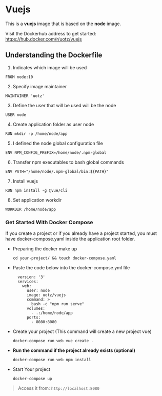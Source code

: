 # Vuejs #

This is a **vuejs** image that is based on the **node** image.

Visit the Dockerhub address to get started:
https://hub.docker.com/r/uotz/vuejs

## Understanding the Dockerfile ##

1. Indicates which image will be used

  `FROM node:10`

2. Specify image maintainer

  `MAINTAINER 'uotz'`

3. Define the user that will be used will be the node

  `USER node`

4. Create application folder as user node

  `RUN mkdir -p /home/node/app`

5. I defined the node global configuration file

  `ENV NPM_CONFIG_PREFIX=/home/node/.npm-global`

6. Transfer npm executables to bash global commands

  `ENV PATH="/home/node/.npm-global/bin:${PATH}"`

7. Install vuejs

  `RUN npm install -g @vue/cli`

8. Set application workdir

  `WORKDIR /home/node/app`


### Get Started With Docker Compose ####

If you create a project or if you already have a project started, you must have docker-compose.yaml inside the application root folder.	

* Preparing the docker make up	

  `cd your-project/ && touch docker-compose.yaml`	

* Paste the code below into the docker-compose.yml file	

        version: '3'	
        services:	
          web:	
            user: node	
            image: uotz/vuejs	
            command: >	
              bash -c "npm run serve"	
            volumes:	
              - .:/home/node/app	
            ports:	
              - 8080:8080	

* Create your project	(This command will create a new project vue)

  `docker-compose run web vue create .`	
  
* **Run the command if the project already exists (optional)**	

  `docker-compose run web npm install`	

* Start Your project 	

  `docker-compose up`

> Access it from: `http://localhost:8080`	